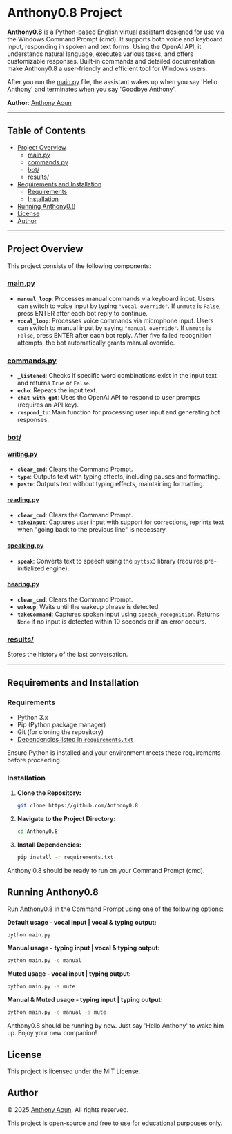 # Anthony0.8 Project

**Anthony0.8** is a Python-based English virtual assistant designed for use via the Windows Command Prompt (cmd). It supports both voice and keyboard input, responding in spoken and text forms. Using the OpenAI API, it understands natural language, executes various tasks, and offers customizable responses. Built-in commands and detailed documentation make Anthony0.8 a user-friendly and efficient tool for Windows users. 

After you run the [main.py](main.py) file, the assistant wakes up when you say 'Hello Anthony' and terminates when you say 'Goodbye Anthony'.

**Author**: [Anthony Aoun](https://www.linkedin.com/in/anthony-m-aoun/)

---

## Table of Contents

- [Project Overview](#project-overview)
  - [main.py](#mainpy)
  - [commands.py](#commandspy)
  - [bot/](#bot)
  - [results/](#results)
- [Requirements and Installation](#requirements-and-installation)
  - [Requirements](#requirements)
  - [Installation](#installation)
- [Running Anthony0.8](#running-anthony08)
- [License](#license)
- [Author](#author)

---

## Project Overview

This project consists of the following components:

### [main.py](main.py)
- **`manual_loop`**: Processes manual commands via keyboard input. Users can switch to voice input by typing `"vocal override"`. If `unmute` is `False`, press ENTER after each bot reply to continue.
- **`vocal_loop`**: Processes voice commands via microphone input. Users can switch to manual input by saying `"manual override"`. If `unmute` is `False`, press ENTER after each bot reply. After five failed recognition attempts, the bot automatically grants manual override.

### [commands.py](commands.py)
- **`_listened`**: Checks if specific word combinations exist in the input text and returns `True` or `False`.
- **`echo`**: Repeats the input text.
- **`chat_with_gpt`**: Uses the OpenAI API to respond to user prompts (requires an API key).
- **`respond_to`**: Main function for processing user input and generating bot responses.

### [bot/](bot)
#### [writing.py](bot/writing.py)
- **`clear_cmd`**: Clears the Command Prompt.
- **`type`**: Outputs text with typing effects, including pauses and formatting.
- **`paste`**: Outputs text without typing effects, maintaining formatting.

#### [reading.py](bot/reading.py)
- **`clear_cmd`**: Clears the Command Prompt.
- **`takeInput`**: Captures user input with support for corrections, reprints text when "going back to the previous line" is necessary.

#### [speaking.py](bot/speaking.py)
- **`speak`**: Converts text to speech using the `pyttsx3` library (requires pre-initialized engine).

#### [hearing.py](bot/hearing.py)
- **`clear_cmd`**: Clears the Command Prompt.
- **`wakeup`**: Waits until the wakeup phrase is detected.
- **`takeCommand`**: Captures spoken input using `speech_recognition`. Returns `None` if no input is detected within 10 seconds or if an error occurs.

### [results/](results)
Stores the history of the last conversation.

---

## Requirements and Installation

### Requirements
- Python 3.x
- Pip (Python package manager)
- Git (for cloning the repository)
- [Dependencies listed in `requirements.txt`](requirements.txt)

Ensure Python is installed and your environment meets these requirements before proceeding.

### Installation
1. **Clone the Repository:**
    ```bash
    git clone https://github.com/Anthony0.8
    ```

2. **Navigate to the Project Directory:**
    ```bash
    cd Anthony0.8
    ```

3. **Install Dependencies:**
    ```bash
    pip install -r requirements.txt
    ```

Anthony 0.8 should be ready to run on your Command Prompt (cmd).

## Running Anthony0.8

Run Anthony0.8 in the Command Prompt using one of the following options:

**Default usage - vocal input | vocal & typing output:**
```bash
python main.py
```

**Manual usage - typing input | vocal & typing output:**
```bash
python main.py -c manual
```

**Muted usage - vocal input | typing output:**
```bash
python main.py -s mute
```

**Manual & Muted usage - typing input | typing output:**
```bash
python main.py -c manual -s mute
```

Anthony0.8 should be running by now. Just say 'Hello Anthony' to wake him up. Enjoy your new companion!


## License
This project is licensed under the MIT License.

## Author
© 2025 [Anthony Aoun](https://github.com/Anthony-Aoun). All rights reserved.

This project is open-source and free to use for educational purpouses only.
